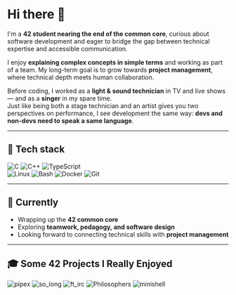 # Hi there 👋

I'm a **42 student nearing the end of the common core**, curious about software development and eager to bridge the gap between technical expertise and accessible communication.  

I enjoy **explaining complex concepts in simple terms** and working as part of a team. My long-term goal is to grow towards **project management**, where technical depth meets human collaboration.  

Before coding, I worked as a **light & sound technician** in TV and live shows — and as a **singer** in my spare time.  
Just like being both a stage technician and an artist gives you two perspectives on performance, I see development the same way: **devs and non-devs need to speak a same language**.  

---

## 🔧 Tech stack
![C](https://img.shields.io/badge/-C-00599C?logo=c&logoColor=white)
![C++](https://img.shields.io/badge/-C++-00599C?logo=cplusplus&logoColor=white)
![TypeScript](https://img.shields.io/badge/-TypeScript-3178C6?logo=typescript&logoColor=white)  
![Linux](https://img.shields.io/badge/-Linux-FCC624?logo=linux&logoColor=black)
![Bash](https://img.shields.io/badge/-Bash-4EAA25?logo=gnubash&logoColor=white)
![Docker](https://img.shields.io/badge/-Docker-2496ED?logo=docker&logoColor=white)
![Git](https://img.shields.io/badge/-Git-F05032?logo=git&logoColor=white)

---

## 🌱 Currently
- Wrapping up the **42 common core**
- Exploring **teamwork, pedagogy, and software design**
- Looking forward to connecting technical skills with **project management**

---

## 🎓 Some 42 Projects I Really Enjoyed

![pipex](https://raw.githubusercontent.com/ayogun/42-project-badges/main/badges/pipexm.png)
![so_long](https://raw.githubusercontent.com/ayogun/42-project-badges/main/badges/so_longm.png)
![ft_irc](https://raw.githubusercontent.com/ayogun/42-project-badges/main/badges/ft_ircm.png)
![Philosophers](https://raw.githubusercontent.com/ayogun/42-project-badges/main/badges/philosopherse.png)
![minishell](https://raw.githubusercontent.com/ayogun/42-project-badges/main/badges/minishelle.png)

